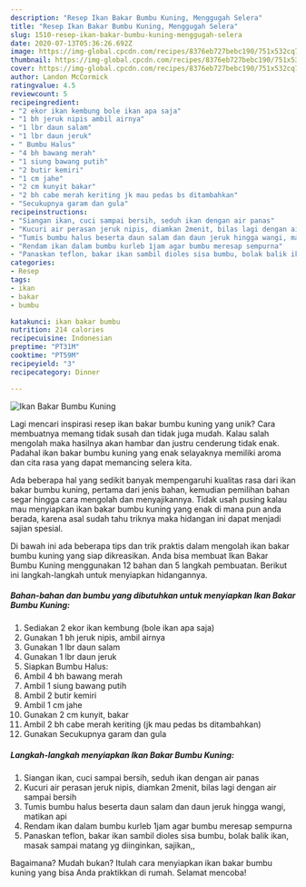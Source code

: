 ```yaml
---
description: "Resep Ikan Bakar Bumbu Kuning, Menggugah Selera"
title: "Resep Ikan Bakar Bumbu Kuning, Menggugah Selera"
slug: 1510-resep-ikan-bakar-bumbu-kuning-menggugah-selera
date: 2020-07-13T05:36:26.692Z
image: https://img-global.cpcdn.com/recipes/8376eb727bebc190/751x532cq70/ikan-bakar-bumbu-kuning-foto-resep-utama.jpg
thumbnail: https://img-global.cpcdn.com/recipes/8376eb727bebc190/751x532cq70/ikan-bakar-bumbu-kuning-foto-resep-utama.jpg
cover: https://img-global.cpcdn.com/recipes/8376eb727bebc190/751x532cq70/ikan-bakar-bumbu-kuning-foto-resep-utama.jpg
author: Landon McCormick
ratingvalue: 4.5
reviewcount: 5
recipeingredient:
- "2 ekor ikan kembung bole ikan apa saja"
- "1 bh jeruk nipis ambil airnya"
- "1 lbr daun salam"
- "1 lbr daun jeruk"
- " Bumbu Halus"
- "4 bh bawang merah"
- "1 siung bawang putih"
- "2 butir kemiri"
- "1 cm jahe"
- "2 cm kunyit bakar"
- "2 bh cabe merah keriting jk mau pedas bs ditambahkan"
- "Secukupnya garam dan gula"
recipeinstructions:
- "Siangan ikan, cuci sampai bersih, seduh ikan dengan air panas"
- "Kucuri air perasan jeruk nipis, diamkan 2menit, bilas lagi dengan air sampai bersih"
- "Tumis bumbu halus beserta daun salam dan daun jeruk hingga wangi, matikan api"
- "Rendam ikan dalam bumbu kurleb 1jam agar bumbu meresap sempurna"
- "Panaskan teflon, bakar ikan sambil dioles sisa bumbu, bolak balik ikan, masak sampai matang yg diinginkan, sajikan,,"
categories:
- Resep
tags:
- ikan
- bakar
- bumbu

katakunci: ikan bakar bumbu 
nutrition: 214 calories
recipecuisine: Indonesian
preptime: "PT31M"
cooktime: "PT59M"
recipeyield: "3"
recipecategory: Dinner

---
```



![Ikan Bakar Bumbu Kuning](https://img-global.cpcdn.com/recipes/8376eb727bebc190/751x532cq70/ikan-bakar-bumbu-kuning-foto-resep-utama.jpg)

Lagi mencari inspirasi resep ikan bakar bumbu kuning yang unik? Cara membuatnya memang tidak susah dan tidak juga mudah. Kalau salah mengolah maka hasilnya akan hambar dan justru cenderung tidak enak. Padahal ikan bakar bumbu kuning yang enak selayaknya memiliki aroma dan cita rasa yang dapat memancing selera kita.



Ada beberapa hal yang sedikit banyak mempengaruhi kualitas rasa dari ikan bakar bumbu kuning, pertama dari jenis bahan, kemudian pemilihan bahan segar hingga cara mengolah dan menyajikannya. Tidak usah pusing kalau mau menyiapkan ikan bakar bumbu kuning yang enak di mana pun anda berada, karena asal sudah tahu triknya maka hidangan ini dapat menjadi sajian spesial.


Di bawah ini ada beberapa tips dan trik praktis dalam mengolah ikan bakar bumbu kuning yang siap dikreasikan. Anda bisa membuat Ikan Bakar Bumbu Kuning menggunakan 12 bahan dan 5 langkah pembuatan. Berikut ini langkah-langkah untuk menyiapkan hidangannya.

<!--inarticleads1-->

##### Bahan-bahan dan bumbu yang dibutuhkan untuk menyiapkan Ikan Bakar Bumbu Kuning:

1. Sediakan 2 ekor ikan kembung (bole ikan apa saja)
1. Gunakan 1 bh jeruk nipis, ambil airnya
1. Gunakan 1 lbr daun salam
1. Gunakan 1 lbr daun jeruk
1. Siapkan  Bumbu Halus:
1. Ambil 4 bh bawang merah
1. Ambil 1 siung bawang putih
1. Ambil 2 butir kemiri
1. Ambil 1 cm jahe
1. Gunakan 2 cm kunyit, bakar
1. Ambil 2 bh cabe merah keriting (jk mau pedas bs ditambahkan)
1. Gunakan Secukupnya garam dan gula




<!--inarticleads2-->

##### Langkah-langkah menyiapkan Ikan Bakar Bumbu Kuning:

1. Siangan ikan, cuci sampai bersih, seduh ikan dengan air panas
1. Kucuri air perasan jeruk nipis, diamkan 2menit, bilas lagi dengan air sampai bersih
1. Tumis bumbu halus beserta daun salam dan daun jeruk hingga wangi, matikan api
1. Rendam ikan dalam bumbu kurleb 1jam agar bumbu meresap sempurna
1. Panaskan teflon, bakar ikan sambil dioles sisa bumbu, bolak balik ikan, masak sampai matang yg diinginkan, sajikan,,




Bagaimana? Mudah bukan? Itulah cara menyiapkan ikan bakar bumbu kuning yang bisa Anda praktikkan di rumah. Selamat mencoba!
